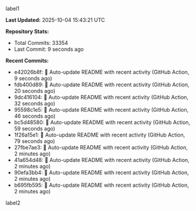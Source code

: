 
label1 
<!-- ACTIVITY_START -->
**Last Updated:** 2025-10-04 15:43:21 UTC

**Repository Stats:**
- Total Commits: 33354
- Last Commit: 9 seconds ago

**Recent Commits:**
- e42026b8f: 🤖 Auto-update README with recent activity (GitHub Action, 9 seconds ago)
- fdb400d89: 🤖 Auto-update README with recent activity (GitHub Action, 20 seconds ago)
- 9dc416104: 🤖 Auto-update README with recent activity (GitHub Action, 32 seconds ago)
- 95598c1e5: 🤖 Auto-update README with recent activity (GitHub Action, 46 seconds ago)
- bc5d48580: 🤖 Auto-update README with recent activity (GitHub Action, 59 seconds ago)
- 1f26a15e1: 🤖 Auto-update README with recent activity (GitHub Action, 79 seconds ago)
- 27fbe7ae3: 🤖 Auto-update README with recent activity (GitHub Action, 2 minutes ago)
- 41a654d48: 🤖 Auto-update README with recent activity (GitHub Action, 2 minutes ago)
- 90efa3bb4: 🤖 Auto-update README with recent activity (GitHub Action, 2 minutes ago)
- b695fb595: 🤖 Auto-update README with recent activity (GitHub Action, 2 minutes ago)
<!-- ACTIVITY_END -->

label2
